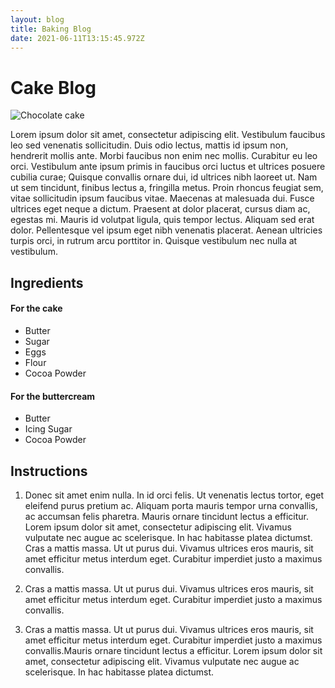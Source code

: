 ```yaml
---
layout: blog
title: Baking Blog
date: 2021-06-11T13:15:45.972Z
---
```

# Cake Blog

![Chocolate cake](https://imagesvc.meredithcorp.io/v3/mm/image?url=https%3A%2F%2Fimg1.cookinglight.timeinc.net%2Fsites%2Fdefault%2Ffiles%2Fstyles%2F4_3_horizontal_-_1200x900%2Fpublic%2F1542062283%2Fchocolate-and-cream-layer-cake-1812-cover.jpg%3Fitok%3DR_xDiShk)

Lorem ipsum dolor sit amet, consectetur adipiscing elit. Vestibulum faucibus leo sed venenatis sollicitudin. Duis odio lectus, mattis id ipsum non, hendrerit mollis ante. Morbi faucibus non enim nec mollis. Curabitur eu leo orci. Vestibulum ante ipsum primis in faucibus orci luctus et ultrices posuere cubilia curae; Quisque convallis ornare dui, id ultrices nibh laoreet ut. Nam ut sem tincidunt, finibus lectus a, fringilla metus. Proin rhoncus feugiat sem, vitae sollicitudin ipsum faucibus vitae. Maecenas at malesuada dui. Fusce ultrices eget neque a dictum. Praesent at dolor placerat, cursus diam ac, egestas mi. Mauris id volutpat ligula, quis tempor lectus. Aliquam sed erat dolor. Pellentesque vel ipsum eget nibh venenatis placerat. Aenean ultricies turpis orci, in rutrum arcu porttitor in. Quisque vestibulum nec nulla at vestibulum.

## Ingredients

#### For the cake

* Butter
* Sugar
* Eggs
* Flour
* Cocoa Powder

#### For the buttercream

* Butter
* Icing Sugar
* Cocoa Powder



## Instructions

1. Donec sit amet enim nulla. In id orci felis. Ut venenatis lectus tortor, eget eleifend purus pretium ac. Aliquam porta mauris tempor urna convallis, ac accumsan felis pharetra. Mauris ornare tincidunt lectus a efficitur. Lorem ipsum dolor sit amet, consectetur adipiscing elit. Vivamus vulputate nec augue ac scelerisque. In hac habitasse platea dictumst. Cras a mattis massa. Ut ut purus dui. Vivamus ultrices eros mauris, sit amet efficitur metus interdum eget. Curabitur imperdiet justo a maximus convallis.

2. Cras a mattis massa. Ut ut purus dui. Vivamus ultrices eros mauris, sit amet efficitur metus interdum eget. Curabitur imperdiet justo a maximus convallis.

3. Cras a mattis massa. Ut ut purus dui. Vivamus ultrices eros mauris, sit amet efficitur metus interdum eget. Curabitur imperdiet justo a maximus convallis.Mauris ornare tincidunt lectus a efficitur. Lorem ipsum dolor sit amet, consectetur adipiscing elit. Vivamus vulputate nec augue ac scelerisque. In hac habitasse platea dictumst.

